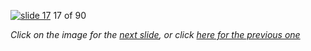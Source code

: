 [![slide 17](https://dl.dropboxusercontent.com/u/2977490/presentations/cookbook/17.jpg)](18.md)
17 of 90

_Click on the image for the [next slide](18.md), or click [here for the previous one](16.md)_